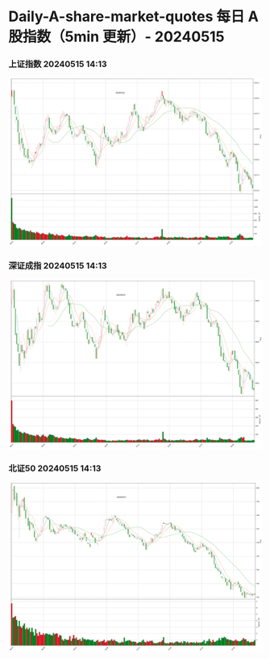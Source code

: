 
# Daily-A-share-market-quotes 每日 A 股指数（5min 更新）- 20240515

### 上证指数 20240515 14:13
![](./fig/2024/5/20240515-sh000001.png)

### 深证成指 20240515 14:13
![](./fig/2024/5/20240515-sz399001.png)

### 北证50 20240515 14:13
![](./fig/2024/5/20240515-bj899050.png)
